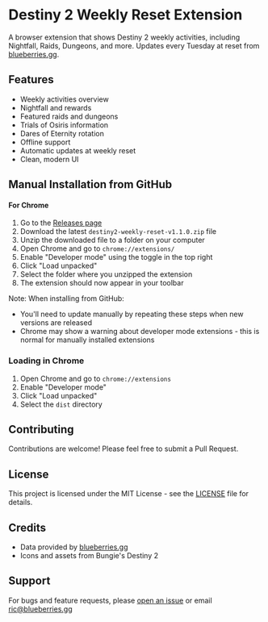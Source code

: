 # Destiny 2 Weekly Reset Extension

A browser extension that shows Destiny 2 weekly activities, including Nightfall, Raids, Dungeons, and more. Updates every Tuesday at reset from [blueberries.gg](https://blueberries.gg).

## Features

- Weekly activities overview
- Nightfall and rewards
- Featured raids and dungeons
- Trials of Osiris information
- Dares of Eternity rotation
- Offline support
- Automatic updates at weekly reset
- Clean, modern UI

## Manual Installation from GitHub

#### For Chrome
1. Go to the [Releases page](https://github.com/ric-blueberrieGG/destiny-2-weekly-reset/releases)
2. Download the latest `destiny2-weekly-reset-v1.1.0.zip` file
3. Unzip the downloaded file to a folder on your computer
4. Open Chrome and go to `chrome://extensions/`
5. Enable "Developer mode" using the toggle in the top right
6. Click "Load unpacked"
7. Select the folder where you unzipped the extension
8. The extension should now appear in your toolbar

Note: When installing from GitHub:
- You'll need to update manually by repeating these steps when new versions are released
- Chrome may show a warning about developer mode extensions - this is normal for manually installed extensions

### Loading in Chrome
1. Open Chrome and go to `chrome://extensions`
2. Enable "Developer mode"
3. Click "Load unpacked"
4. Select the `dist` directory

## Contributing

Contributions are welcome! Please feel free to submit a Pull Request.

## License

This project is licensed under the MIT License - see the [LICENSE](LICENSE) file for details.

## Credits

- Data provided by [blueberries.gg](https://blueberries.gg)
- Icons and assets from Bungie's Destiny 2

## Support

For bugs and feature requests, please [open an issue](https://github.com/yourusername/destiny2-weekly-reset/issues) or email ric@blueberries.gg
